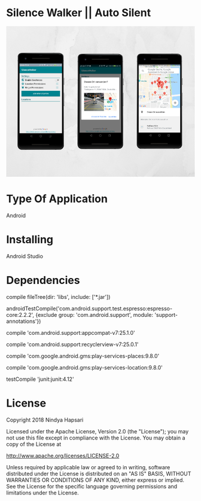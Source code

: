 # Silence Walker || Auto Silent


![alt tag](https://github.com/nindyahapsari/Silence_walker/blob/master/3.png)



# Type Of Application

Android

# Installing 

Android Studio

# Dependencies 

compile fileTree(dir: 'libs', include: ['*.jar'])
   
androidTestCompile('com.android.support.test.espresso:espresso-core:2.2.2', {exclude group: 'com.android.support', module: 'support-annotations'})
  
compile 'com.android.support:appcompat-v7:25.1.0'
    
compile 'com.android.support:recyclerview-v7:25.0.1'
   
compile 'com.google.android.gms:play-services-places:9.8.0'
    
compile 'com.google.android.gms:play-services-location:9.8.0'
    
testCompile 'junit:junit:4.12'


# License 

Copyright 2018 Nindya Hapsari

Licensed under the Apache License, Version 2.0 (the "License");
you may not use this file except in compliance with the License.
You may obtain a copy of the License at

http://www.apache.org/licenses/LICENSE-2.0

Unless required by applicable law or agreed to in writing, software
distributed under the License is distributed on an "AS IS" BASIS,
WITHOUT WARRANTIES OR CONDITIONS OF ANY KIND, either express or implied.
See the License for the specific language governing permissions and
limitations under the License.

